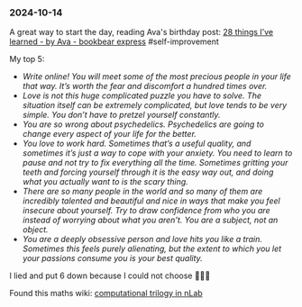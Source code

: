 ### 2024-10-14

A great way to start the day, reading Ava's birthday post: [28 things I’ve learned - by Ava - bookbear express](https://www.avabear.xyz/p/28-things-ive-learned) #self-improvement 

My top 5:
- _Write online! You will meet some of the most precious people in your life that way. It’s worth the fear and discomfort a hundred times over._
- _Love is not this huge complicated puzzle you have to solve. The situation itself can be extremely complicated, but love tends to be very simple. You don’t have to pretzel yourself constantly._
- _You are so wrong about psychedelics. Psychedelics are going to change every aspect of your life for the better._
- _You love to work hard. Sometimes that’s a useful quality, and sometimes it’s just a way to cope with your anxiety. You need to learn to pause and not try to fix everything all the time. Sometimes gritting your teeth and forcing yourself through it is the easy way out, and doing what you actually want to is the scary thing._
- _There are so many people in the world and so many of them are incredibly talented and beautiful and nice in ways that make you feel insecure about yourself. Try to draw confidence from who you are instead of worrying about what you aren’t. You are a subject, not an object._
- _You are a deeply obsessive person and love hits you like a train. Sometimes this feels purely alienating, but the extent to which you let your passions consume you is your best quality._

I lied and put 6 down because I could not choose 🤷🏽😊

Found this maths wiki: [computational trilogy in nLab](https://ncatlab.org/nlab/show/computational+trilogy)



